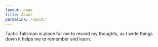 ```yaml
---
layout: page
title: About
permalink: /about/
---
```


Tactic Talisman is place for me to record my thoughts, as I write things down it helps me to remember and learn.
